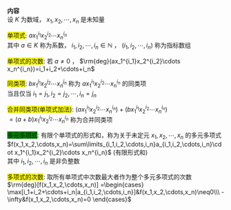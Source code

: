 **内容**  
设 $K$ 为数域， $x_1,x_2,\cdots,x_n$ 是未知量  
  
<span style="background:yellow">单项式</span>:  $ax_1^{i_1}x_2^{i_2}\cdots x_n^{i_n}$  
其中 $a\in K$ 称为系数， $i_1,i_2,\cdots,i_n\in\mathbb{N}$ ， $(i_1,i_2,\cdots,i_n)$ 称为指标数组  
  
<span style="background:yellow">单项式的次数</span>: 若 $a\neq0$ ， $\rm{deg}(ax_1^{i_1}x_2^{i_2}\cdots x_n^{i_n})=i_1+i_2+\cdots+i_n$  
  
<span style="background:yellow">同类项</span>:  $bx_1^{j_1}x_2^{j_2}\cdots x_n^{j_n}$ 称为 $ax_1^{i_1}x_2^{i_2}\cdots x_n^{i_n}$ 的同类项  
当且仅当 $i_1=j_1,i_2=j_2,\cdots,i_n=j_n$  
  
<span style="background:yellow">合并同类项(单项式加法)</span>:  $(ax_1^{i_1}x_2^{i_2}\cdots x_n^{i_n})+(bx_1^{i_1}x_2^{i_2}\cdots x_n^{i_n})$  
 $=(a+b)x_1^{i_1}x_2^{i_2}\cdots x_n^{i_n}$ 称为合并同类项  
  
<span style="background:green">多元多项式</span>: 有限个单项式的形式和，称为关于未定元 $x_1,x_2,\cdots,x_n$ 的多元多项式  
 $f(x_1,x_2,\cdots,x_n)=\sum\limits_{i_1,i_2,\cdots,i_n}a_{i_1,i_2,\cdots,i_n}\cdot x_1^{i_1}x_2^{i_2}\cdots x_n^{i_n}$ (有限形式和)  
其中 $i_1,i_2,\cdots,i_n$ 是非负整数  
  
<span style="background:yellow">多项式的次数</span>: 取所有单项式中次数最大者作为整个多元多项式的次数  
 $\rm{deg}[f(x_1,x_2,\cdots,x_n)]  
=\begin{cases}  
\max[i_1+i_2+\cdots+i_n|a_{i_1,i_2,\cdots,i_n}]&f(x_1,x_2,\cdots,x_n)\neq0\\\  
-\infty&f(x_1,x_2,\cdots,x_n)=0  
\end{cases}$  
